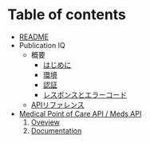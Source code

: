 # Table of contents

* [README](README.md)
* Publication IQ
  * 概要
    * [はじめに](ebsco-knowledge-services/apireference/PublicationIQ/Overview/Introduction.md)
    * [環境](ebsco-knowledge-services/apireference/PublicationIQ/Overview/Environment.md)
    * [認証](ebsco-knowledge-services/apireference/PublicationIQ/Overview/Authentication.md)
    * [レスポンスとエラーコード](ebsco-knowledge-services/apireference/PublicationIQ/Overview/ResponseError.md)
  * [APIリファレンス](ebsco-knowledge-services/apireference/PublicationIQ/APIReference.md)
* [Medical Point of Care API / Meds API](MedicalPointofCareAPI/README.md)
  1. [Oveview](MedicalPointofCareAPI/MedsAPI\_DynaMed/MedsAPI\_DynaMed\_Overview.md)
  1. [Documentation](MedicalPointofCareAPI/MedsAPI\_DynaMed/MedsAPI\_DynaMed\_Documentation.md)
